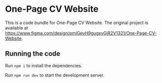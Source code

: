 
  # One-Page CV Website

  This is a code bundle for One-Page CV Website. The original project is available at https://www.figma.com/design/pmIGevH9gugxyGjR2V1321/One-Page-CV-Website.

  ## Running the code

  Run `npm i` to install the dependencies.

  Run `npm run dev` to start the development server.
  